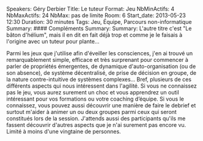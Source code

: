 Speakers: Géry Derbier
Title: Le tuteur
Format: Jeu
NbMinActifs: 4
NbMaxActifs: 24
NbMax: pas de limite
Room: 6
Start_date: 2013-05-23 12:30
Duration: 30 minutes
Tags: Jeu, Équipe, Parcours non-informatique
Summary: #### Compléments
Summary: 
Summary: L'autre titre c'est "Le bâton d'hélium", mais il en dit en fait déjà trop et comme je le faisais à l'origine avec un tuteur pour plante...

Parmi les jeux que j'utilise afin d'éveiller les consciences, j'en ai trouvé un remarquablement simple, efficace et très surprenant pour commencer à parler de propriétés émergentes, de dynamique d'auto-organisation (ou de son absence), de système décentralisé, de prise de décision en groupe, de la nature contre-intuitive de systèmes complexes...
Bref, plusieurs de ces différents aspects qui nous intéressent dans l'agilité.
Si vous ne connaissez pas le jeu, vous aurez surement un choc et vous apprendrez un outil intéressant pour vos formations ou votre coaching d’équipe.
Si vous le connaissez, vous pouvez aussi découvrir une manière de faire le debrief et surtout m'aider à animer un ou deux groupes parmi ceux qui seront constitués lors de la session.
J'attends aussi des participants qu'ils me fassent découvrir d'autres aspects que je n'ai surement pas encore vu.
Limité à moins d'une vingtaine de personnes. 

